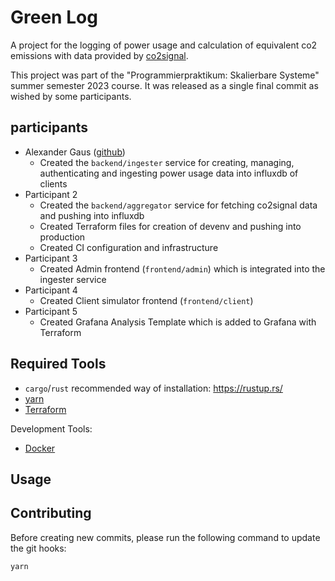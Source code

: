 # Green Log

A project for the logging of power usage and calculation of equivalent co2
emissions with data provided by [co2signal](https://www.co2signal.com/).

This project was part of the "Programmierpraktikum: Skalierbare Systeme" summer
semester 2023 course. It was released as a single final commit as wished by
some participants.

## participants
- Alexander Gaus ([github](https://github.com/RTUnreal))
  - Created the `backend/ingester` service for creating, managing,
    authenticating and ingesting power usage data into influxdb of clients
- Participant 2
  - Created the `backend/aggregator` service for fetching co2signal data and
    pushing into influxdb
  - Created Terraform files for creation of devenv and pushing into production
  - Created CI configuration and infrastructure
- Participant 3
  - Created Admin frontend (`frontend/admin`) which is integrated into the
    ingester service
- Participant 4
  - Created Client simulator frontend (`frontend/client`)
- Participant 5
  - Created Grafana Analysis Template which is added to Grafana with Terraform

<!--
TODO:
- Project Name
- Project Description
-->

## Required Tools

- `cargo`/`rust` recommended way of installation: https://rustup.rs/
- [yarn](https://yarnpkg.com/)
- [Terraform](https://www.terraform.io/)

Development Tools:

- [Docker](https://www.docker.com/)

## Usage

<!--
TODO:
- How to build and deploy our project?
-->

## Contributing

Before creating new commits, please run the following command to update the git hooks:

```sh
yarn
```
